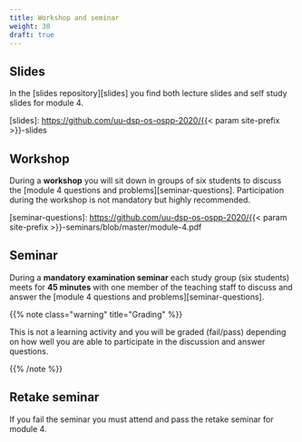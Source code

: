```yaml
---
title: Workshop and seminar
weight: 30
draft: true
---
```


## Slides 

In the [slides repository][slides] you find both lecture slides and self study
slides for module 4.

[slides]: https://github.com/uu-dsp-os-ospp-2020/{{< param site-prefix >}}-slides

## Workshop

During a **workshop** you will sit down in groups of six students to discuss the
[module 4 questions and problems][seminar-questions]. Participation during the
workshop is not mandatory but highly recommended.

[seminar-questions]: https://github.com/uu-dsp-os-ospp-2020/{{< param site-prefix >}}-seminars/blob/master/module-4.pdf


## Seminar

During a **mandatory examination seminar** each study group (six students) meets
for **45 minutes** with one member of the teaching staff to discuss and answer
the [module 4 questions and problems][seminar-questions].


{{% note class="warning" title="Grading" %}}

This is not a learning activity and you will be graded (fail/pass) depending on
how well you are able to participate in the discussion and answer questions.

{{% /note %}}

## Retake seminar

If you fail the seminar you must attend and pass the retake seminar for module
4.

